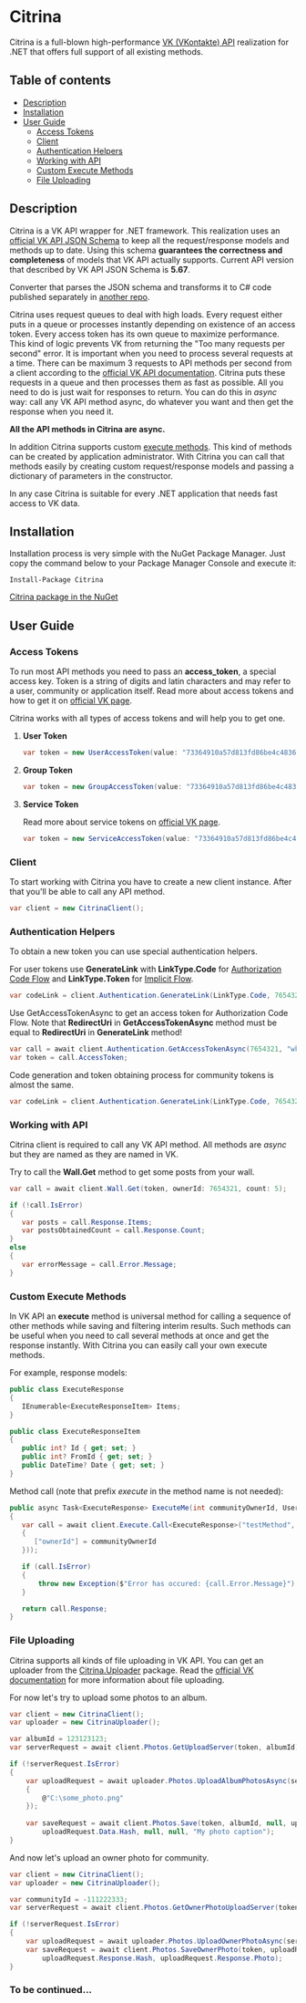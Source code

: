 # Citrina
Citrina is a full-blown high-performance [VK (VKontakte) API](https://vk.com/dev/manuals) realization for .NET that offers full support of all existing methods.

## Table of contents
- [Description](https://github.com/khrabrovart/Citrina/blob/master/README.md#description)
- [Installation](https://github.com/khrabrovart/Citrina/blob/master/README.md#installation)
- [User Guide](https://github.com/khrabrovart/Citrina/blob/master/README.md#user-guide)
	- [Access Tokens](https://github.com/khrabrovart/Citrina/blob/master/README.md#access-tokens)
    - [Client](https://github.com/khrabrovart/Citrina/blob/master/README.md#client)
    - [Authentication Helpers](https://github.com/khrabrovart/Citrina/blob/master/README.md#authentication-helpers)
    - [Working with API](https://github.com/khrabrovart/Citrina/blob/master/README.md#working-with-api)
    - [Custom Execute Methods](https://github.com/khrabrovart/Citrina/blob/master/README.md#custom-execute-methods)
    - [File Uploading](https://github.com/khrabrovart/Citrina/blob/master/README.md#file-uploading)

## Description 
Citrina is a VK API wrapper for .NET framework. This realization uses an [official VK API JSON Schema](https://github.com/VKCOM/vk-api-schema) to keep all the request/response models and methods up to date. Using this schema __guarantees the correctness and completeness__ of models that VK API actually supports. Current API version that described by VK API JSON Schema is __5.67__.

Converter that parses the JSON schema and transforms it to C# code published separately in [another repo](https://github.com/khrabrovart/VKApiSchemaParser).

Citrina uses request queues to deal with high loads. Every request either puts in a queue or processes instantly depending on existence of an access token. Every access token has its own queue to maximize performance. This kind of logic prevents VK from returning the "Too many requests per second" error. 
It is important when you need to process several requests at a time. There can be maximum 3 requests to API methods per second from a client according to the [official VK API documentation](https://vk.com/dev/api_requests). Citrina puts these requests in a queue and then processes them as fast as possible. All you need to do is just wait for responses to return.
You can do this in _async_ way: call any VK API method async, do whatever you want and then get the response when you need it.

__All the API methods in Citrina are async.__

In addition Citrina supports custom [execute methods](https://vk.com/dev/execute). This kind of methods can be created by application administrator. With Citrina you can call that methods easily by creating custom request/response models and passing a dictionary of parameters in the constructor.

In any case Citrina is suitable for every .NET application that needs fast access to VK data.

## Installation
Installation process is very simple with the NuGet Package Manager. Just copy the command below to your Package Manager Console and execute it:

```
Install-Package Citrina
```

[Citrina package in the NuGet](https://www.nuget.org/packages/Citrina/)

## User Guide
### Access Tokens
To run most API methods you need to pass an __access_token__, a special access key. 
Token is a string of digits and latin characters and may refer to a user, community or application itself. 
Read more about access tokens and how to get it on [official VK page](https://vk.com/dev/access_token).

Citrina works with all types of access tokens and will help you to get one.
1. __User Token__
   
   ```csharp
   var token = new UserAccessToken(value: "73364910a57d813fd86be4c4836ff008d1aed4b7ff", expiresIn: 3600, userId: 1234567, appId: 7654321);
   ```
2. __Group Token__
   
   ```csharp
   var token = new GroupAccessToken(value: "73364910a57d813fd86be4c4836ff008d1aed4b7ff", communityId: 123123123, appId: 7654321);
   ```
3. __Service Token__
   
   Read more about service tokens on [official VK page](https://vk.com/dev/service_token).
   ```csharp
   var token = new ServiceAccessToken(value: "73364910a57d813fd86be4c4836ff008d1aed4b7ff", appId: 7654321);
   ```

### Client
To start working with Citrina you have to create a new client instance. After that you'll be able to call any API method.
```csharp
var client = new CitrinaClient();
```

### Authentication Helpers
To obtain a new token you can use special authentication helpers.

For user tokens use __GenerateLink__ with __LinkType.Code__ for [Authorization Code Flow](https://vk.com/dev/authcode_flow_user) and __LinkType.Token__ for [Implicit Flow](https://vk.com/dev/implicit_flow_user).
```csharp
var codeLink = client.Authentication.GenerateLink(LinkType.Code, 7654321, "http://test.com/account", DisplayOptions.Default, UserPermissions.Audio | UserPermissions.Offline, "some message");
```
Use GetAccessTokenAsync to get an access token for Authorization Code Flow.
Note that __RedirectUri__ in __GetAccessTokenAsync__ method must be equal to __RedirectUri__ in __GenerateLink__ method!
```csharp
var call = await client.Authentication.GetAccessTokenAsync(7654321, "wkE1SyDTei4h2MyV", "http://test.com/account", "ecc20ad9c6a53a5");
var token = call.AccessToken;
```

Code generation and token obtaining process for community tokens is almost the same.
```csharp
var codeLink = client.Authentication.GenerateLink(LinkType.Code, 7654321, new []{ 123123123, 345345345 }, "http://test.com/account", DisplayOptions.Default, GroupPermissions.Manage | GroupPermissions.Messages, "some message");
```

### Working with API
Citrina client is required to call any VK API method.
All methods are _async_ but they are named as they are named in VK.

Try to call the __Wall.Get__ method to get some posts from your wall.
```csharp
var call = await client.Wall.Get(token, ownerId: 7654321, count: 5);

if (!call.IsError)
{
   var posts = call.Response.Items;
   var postsObtainedCount = call.Response.Count;
}
else
{
   var errorMessage = call.Error.Message;
}
```

### Custom Execute Methods
In VK API an __execute__ method is universal method for calling a sequence of other methods while saving and filtering interim results.
Such methods can be useful when you need to call several methods at once and get the response instantly. With Citrina you can easily call your own execute methods.

For example, response models:
```csharp
public class ExecuteResponse
{
   IEnumerable<ExecuteResponseItem> Items;
}

public class ExecuteResponseItem
{
   public int? Id { get; set; }
   public int? FromId { get; set; }
   public DateTime? Date { get; set; }
}
```

Method call (note that prefix _execute_ in the method name is not needed):
```csharp
public async Task<ExecuteResponse> ExecuteMe(int communityOwnerId, UserAccessToken accessToken)
{
   var call = await client.Execute.Call<ExecuteResponse>("testMethod", new ExecuteRequest(accessToken, new Dictionary<string, object>
   {
      ["ownerId"] = communityOwnerId
   }));

   if (call.IsError)
   {
       throw new Exception($"Error has occured: {call.Error.Message}");
   }

   return call.Response;
}
```

### File Uploading
Citrina supports all kinds of file uploading in VK API. You can get an uploader from the [Citrina.Uploader](https://www.nuget.org/packages/Citrina.Uploader/) package.
Read the [official VK documentation](https://vk.com/dev/upload_files) for more information about file uploading.

For now let's try to upload some photos to an album.
```csharp
var client = new CitrinaClient();
var uploader = new CitrinaUploader();

var albumId = 123123123;
var serverRequest = await client.Photos.GetUploadServer(token, albumId);

if (!serverRequest.IsError) 
{
	var uploadRequest = await uploader.Photos.UploadAlbumPhotosAsync(serverRequest.Response, new[] 
	{ 
		@"C:\some_photo.png" 
	});
	
	var saveRequest = await client.Photos.Save(token, albumId, null, uploadRequest.Data.Server, uploadRequest.Data.PhotosList, 
		uploadRequest.Data.Hash, null, null, "My photo caption");
}
```

And now let's upload an owner photo for community.

```csharp
var client = new CitrinaClient();
var uploader = new CitrinaUploader();

var communityId = -111222333;
var serverRequest = await client.Photos.GetOwnerPhotoUploadServer(token, communityId);

if (!serverRequest.IsError)
{
	var uploadRequest = await uploader.Photos.UploadOwnerPhotoAsync(serverRequest.Response, @"C:\comm_cover.jpg");
	var saveRequest = await client.Photos.SaveOwnerPhoto(token, uploadRequest.Response.Server.ToString(), 
		uploadRequest.Response.Hash, uploadRequest.Response.Photo);
}
```


### To be continued...
